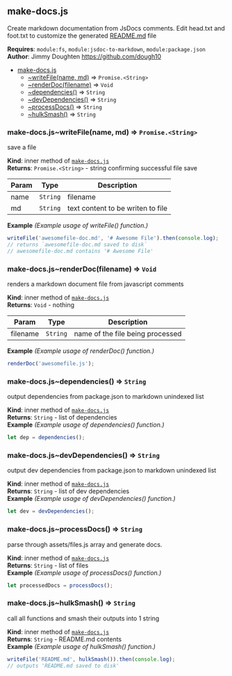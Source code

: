 <a name="make-docs.module_js"></a>

## make-docs.js
Create markdown documentation from JsDocs comments. Edit head.txt and foot.txt to customize the generated [README.md](./README.md) file

**Requires**: <code>module:fs</code>, <code>module:jsdoc-to-markdown</code>, <code>module:package.json</code>  
**Author**: Jimmy Doughten <https://github.com/dough10>  

* [make-docs.js](#make-docs.module_js)
    * [~writeFile(name, md)](#make-docs.module_js..writeFile) ⇒ <code>Promise.&lt;String&gt;</code>
    * [~renderDoc(filename)](#make-docs.module_js..renderDoc) ⇒ <code>Void</code>
    * [~dependencies()](#make-docs.module_js..dependencies) ⇒ <code>String</code>
    * [~devDependencies()](#make-docs.module_js..devDependencies) ⇒ <code>String</code>
    * [~processDocs()](#make-docs.module_js..processDocs) ⇒ <code>String</code>
    * [~hulkSmash()](#make-docs.module_js..hulkSmash) ⇒ <code>String</code>

<a name="make-docs.module_js..writeFile"></a>

### make-docs.js~writeFile(name, md) ⇒ <code>Promise.&lt;String&gt;</code>
save a file

**Kind**: inner method of [<code>make-docs.js</code>](#make-docs.module_js)  
**Returns**: <code>Promise.&lt;String&gt;</code> - string confirming successful file save  

| Param | Type | Description |
| --- | --- | --- |
| name | <code>String</code> | filename |
| md | <code>String</code> | text content to be writen to file |

**Example** *(Example usage of writeFile() function.)*  
```js
writeFile('awesomefile-doc.md', '# Awesome File').then(console.log);
// returns `awesomefile-doc.md saved to disk`
// awesomefile-doc.md contains '# Awesome File'
```
<a name="make-docs.module_js..renderDoc"></a>

### make-docs.js~renderDoc(filename) ⇒ <code>Void</code>
renders a markdown document file from javascript comments

**Kind**: inner method of [<code>make-docs.js</code>](#make-docs.module_js)  
**Returns**: <code>Void</code> - nothing  

| Param | Type | Description |
| --- | --- | --- |
| filename | <code>String</code> | name of the file being processed |

**Example** *(Example usage of renderDoc() function.)*  
```js
renderDoc('awesomefile.js');
```
<a name="make-docs.module_js..dependencies"></a>

### make-docs.js~dependencies() ⇒ <code>String</code>
output dependencies from package.json to markdown unindexed list

**Kind**: inner method of [<code>make-docs.js</code>](#make-docs.module_js)  
**Returns**: <code>String</code> - list of dependencies  
**Example** *(Example usage of dependencies() function.)*  
```js
let dep = dependencies();
```
<a name="make-docs.module_js..devDependencies"></a>

### make-docs.js~devDependencies() ⇒ <code>String</code>
output dev dependencies from package.json to markdown unindexed list

**Kind**: inner method of [<code>make-docs.js</code>](#make-docs.module_js)  
**Returns**: <code>String</code> - list of dev dependencies  
**Example** *(Example usage of devDependencies() function.)*  
```js
let dev = devDependencies();
```
<a name="make-docs.module_js..processDocs"></a>

### make-docs.js~processDocs() ⇒ <code>String</code>
parse through assets/files.js array and generate docs.

**Kind**: inner method of [<code>make-docs.js</code>](#make-docs.module_js)  
**Returns**: <code>String</code> - list of files  
**Example** *(Example usage of processDocs() function.)*  
```js
let processedDocs = processDocs();
```
<a name="make-docs.module_js..hulkSmash"></a>

### make-docs.js~hulkSmash() ⇒ <code>String</code>
call all functions and smash their outputs into 1 string

**Kind**: inner method of [<code>make-docs.js</code>](#make-docs.module_js)  
**Returns**: <code>String</code> - README.md contents  
**Example** *(Example usage of hulkSmash() function.)*  
```js
writeFile('README.md', hulkSmash()).then(console.log);
// outputs 'README.md saved to disk'
```

